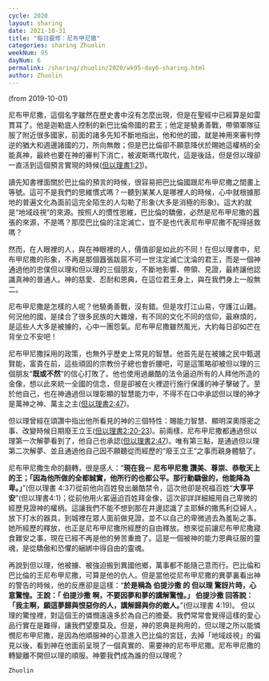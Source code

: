 ```yaml
---
cycle: 2020
layout: sharing
date: 2021-10-31
title: "每日靈修：尼布甲尼撒"
categories: sharing Zhuolin
weekNum: 95
dayNum: 6
permalink: /sharing/zhuolin/2020/wk95-day6-sharing.html
author: Zhuolin
---
```

(from 2019-10-01)

尼布甲尼撒，這個名字雖然在歷史書中沒有怎麼出現，但是在聖經中已經算是如雷貫耳了。他是迦勒底人控制的新巴比倫帝國的君王；他定是驍勇善戰，帶領軍隊征服了附近很多國家，前面的諸多先知不斷地指出，他和他的國，就是神用來審判悖逆的猶大和週邊諸國的刀，所向無敵；但是巴比倫卻不願意降伏於賜她這權柄的全能真神，最終也要在神的審判下消亡，被波斯瑪代取代，這是後話，但是但以理卻一直活到這個預言實現的時候([但以理書1:21](https://www.biblegateway.com/quicksearch/?quicksearch=但以理書1:21&qs_version=CUVMPT))。    

讀先知書裡面關於巴比倫的預言的時候，很容易把巴比倫國跟尼布甲尼撒之間畫上等號。這可不是我們的思維慣式嗎？一聽到某某人是哪裡人的時候，心中就根據那地的普遍文化為面前這完全陌生的人勾勒了形象(大多是消極的形象)。這大約就是“地域歧視”的來源。按照人的慣性思維，巴比倫的驕傲，必然是尼布甲尼撒的囂張的來源，不是嗎？那麼巴比倫的注定滅亡，豈不是也代表尼布甲尼撒不配得拯救嗎？    

然而，在人眼裡的人，與在神眼裡的人，價值卻是如此的不同！在但以理書中，尼布甲尼撒的形象，不再是那個囂張跋扈不可一世注定滅亡沈淪的君王，而是一個神通過他的忠僕但以理和但以理的三個朋友，不斷地影響、帶領、見證，最終讓他認識真神的普通人。神的慈愛、忍耐和恩典，在這位君王身上，與在我們身上一般無二。    

尼布甲尼撒是怎樣的人呢？他驍勇善戰，沒有錯。但是攻打江山易，守護江山難。何況他的國，是揉合了很多民族的大雜燴，有不同的文化不同的信仰，最麻煩的，是這些人大多是被擄的，心中一團怨氣。尼布甲尼撒雖然風光，大約每日卻如芒在背坐立不安吧！    

尼布甲尼撒採用的政策，也無外乎歷史上常見的智慧。他首先是在被擄之民中甄選賢能，富貴在前，這些頑固的宗教份子總也會折腰吧，可是這策略卻被但以理的三個朋友“**既或不然**”的信心打敗了。他也使用過嚴酷的法令逼迫所有的人拜他所造的金像，想以此來統一全國的信念，但是卻被在火裡遊行施行保護的神子擊破了。至於他自己，也在神通過但以理彰顯的智慧能力中，不得不在口中承認但以理的神才是萬神之神、萬主之主([但以理書2:47](https://www.biblegateway.com/quicksearch/?quicksearch=但以理書2:47&qs_version=CUVMPT))。    

但以理曾經在頌讚中指出他所看見的神的三個特性：賜能力智慧、顯明深奧隱密之事、改變時候日期廢王立王([但以理書2:20-23](https://www.biblegateway.com/quicksearch/?quicksearch=但以理書2:20-23&qs_version=CUVMPT))。前兩樣，尼布甲尼撒都通過但以理第一次解夢看到了，他自己也承認([但以理書2:47](https://www.biblegateway.com/quicksearch/?quicksearch=但以理書2:47&qs_version=CUVMPT))。唯有第三點，是通過但以理第二次解夢、並且通過他自己因不願聽從而經歷的“廢王立王”之事而親身體驗了。    

尼布甲尼撒生命的翻轉，很是感人：“**現在我－ 尼布甲尼撒 讚美、尊崇、恭敬天上的王；「因為他所做的全都誠實，他所行的也都公平。那行動驕傲的，他能降為卑。」**”(但以理書 4:37)從前他向百姓發出嚴酷禁令，這次他卻是祝福百姓“**大享平安**”(但以理書4:1)；從前他用火窰逼迫百姓拜金像，這次卻詳詳細細用自己卑微的經歷見證神的權柄。這讓我們不能不想到那在井邊認識了主耶穌的撒馬利亞婦人，放下打水的器具，到城裡在眾人面前做見證，並不以自己的卑微過去為羞恥之事。她所經歷的釋放，也正是尼布甲尼撒所經歷的自由釋放。想來從前讓尼布甲尼撒寢食難安之事，現在已經不再是他的勞苦重擔了。這是一個被神的能力恩典征服的靈魂，是從驕傲和恐懼的綑綁中得自由的靈魂。    

再說到但以理，他被擄、被強迫搬到異國他鄉，萬事都不能隨己意而行。巴比倫和巴比倫的王尼布甲尼撒，可算是他的仇人。但是當他從尼布甲尼撒的異夢裏看出神的警告的時候，他的反應卻是這樣：“**於是稱為 伯提沙撒 的 但以理 驚訝片時，心意驚惶。王說：「 伯提沙撒 啊，不要因夢和夢的講解驚惶。」 伯提沙撒 回答說：「我主啊，願這夢歸與恨惡你的人，講解歸與你的敵人。**”(但以理書 4:19)。 但以理的驚惶裡，對這個王的憐憫遠遠多於為自己的擔憂。我們常常會覺得這樣的愛心品行實在是難得，讓我們望塵莫及。但是，神的恩典是夠用的，但以理之所以能憐憫尼布甲尼撒，是因為他順服神的心意進入巴比倫的宮廷，去掉「地域歧視」的偏見以後，看到神在他面前呈現了一個真實的、需要神的尼布甲尼撒。尼布甲尼撒的轉變離不開但以理的順服。神要我們成為誰的但以理呢？    

`Zhuolin`    
